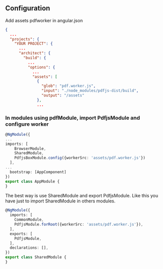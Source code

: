 ## Configuration

Add assets pdfworker in angular.json

```json
{
  ...
  "projects": {
    "YOUR PROJECT": {
      ...
      "architect": {
        "build": {
          ...
          "options": {
            ...
            "assets": [
              { 
                "glob": "pdf.worker.js", 
                "input": "./node_modules/pdfjs-dist/build", 
                "output": "/assets" 
              },
              ...
```

### In modules using pdfModule, import PdfjsModule and configure worker

```typescript
@NgModule({
...
imports: [
    BrowserModule,
    SharedModule,
    PdfjsBoxModule.config({workerSrc: 'assets/pdf.worker.js'})
  ],
...
  bootstrap: [AppComponent]
})
export class AppModule {
}
```

The best way is use SharedModule and export PdfjsModule. Like this you have just to import SharedModule in others modules.

```typescript
@NgModule({
  imports: [
    CommonModule,
    PdfjsModule.forRoot({workerSrc: 'assets/pdf.worker.js'}),
  ],
  exports: [
    PdfjsModule,
  ],
  declarations: [],
})
export class SharedModule {
}
```
